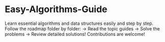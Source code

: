 # Easy-Algorithms-Guide
Learn essential algorithms and data structures easily and step by step. Follow the roadmap folder by folder: → Read the topic guides → Solve the problems → Review detailed solutions! Contributions are welcome!
